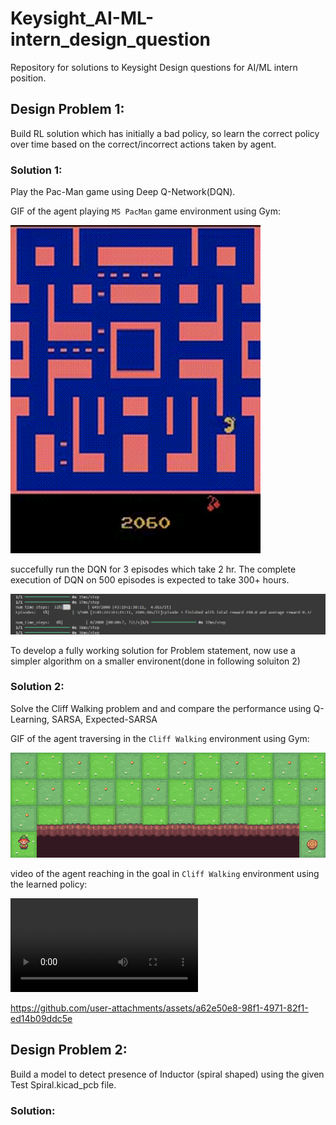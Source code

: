 # Keysight_AI-ML-intern_design_question
Repository for solutions to Keysight Design questions for AI/ML intern position.

## Design Problem 1: 
Build RL solution which has initially a bad policy, so learn the correct policy over time based on the correct/incorrect actions taken by agent.

### Solution 1:
Play the Pac-Man game using Deep Q-Network(DQN).

GIF of the agent playing `MS PacMan` game environment using Gym:

![Agent Playing](assets/pacman.gif)

succefully run the DQN for 3 episodes which take 2 hr. The complete execution of DQN on 500 episodes is expected to take 300+ hours.

![Agent Playing](assets/episode.png)

To develop a fully working solution for Problem statement, now use a simpler algorithm on a smaller environent(done in following soluiton 2)

### Solution 2:
Solve the Cliff Walking problem and and compare the performance using Q-Learning, SARSA, Expected-SARSA

GIF of the agent traversing in the `Cliff Walking` environment using Gym:

![Agent Playing](assets/cliffwalking.gif)

video of the agent reaching in the goal in `Cliff Walking` environment using the learned policy:

![Agent Playing](assets/episode548.mp4)

https://github.com/user-attachments/assets/a62e50e8-98f1-4971-82f1-ed14b09ddc5e


## Design Problem 2:
Build a model to detect presence of Inductor (spiral shaped) using the given Test Spiral.kicad_pcb file.

### Solution:
